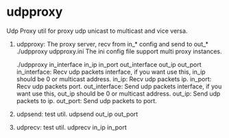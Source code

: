 udpproxy
========

Udp Proxy util for proxy udp unicast to multicast and vice versa.

1)  udpproxy: The proxy server, recv from in_* config and send to out_*
    ./udpproxy udpproxy.ini
        The ini config file support multi proxy instances.

    ./udpproxy in_interface in_ip in_port out_interface out_ip out_port
        in_interface: Recv udp packets interface, if you want use this, in_ip should be 0 or multicast address.
        in_ip: Recv udp packets ip.
        in_port: Recv udp packets port.
        out_interface: Send udp packets interface, if you want use this, out_ip should be 0 or multicast address.
        out_ip: Send udp packets to ip.
        out_port: Send udp packets to port.

2)  udpsend: test util.
    udpsend out_ip out_port
    
3)  udprecv: test util.
    udprecv in_ip in_port
